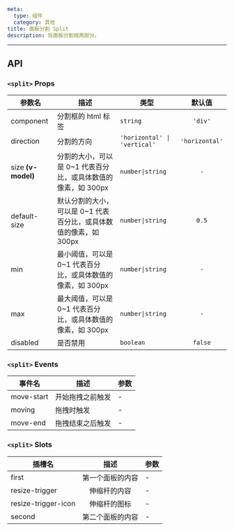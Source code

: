 ```yaml
meta:
  type: 组件
  category: 其他
title: 面板分割 Split
description: 将面板分割成两部分。
```
---

<!--@include: ./__demo__/basic.md-->

<!--@include: ./__demo__/nested.md-->

## API


### `<split>` Props

|参数名|描述|类型|默认值|
|---|---|---|:---:|
|component|分割框的 html 标签|`string`|`'div'`|
|direction|分割的方向|`'horizontal' \| 'vertical'`|`'horizontal'`|
|size **(v-model)**|分割的大小，可以是 0~1 代表百分比，或具体数值的像素，如 300px|`number\|string`|`-`|
|default-size|默认分割的大小，可以是 0~1 代表百分比，或具体数值的像素，如 300px|`number\|string`|`0.5`|
|min|最小阈值，可以是 0~1 代表百分比，或具体数值的像素，如 300px|`number\|string`|`-`|
|max|最大阈值，可以是 0~1 代表百分比，或具体数值的像素，如 300px|`number\|string`|`-`|
|disabled|是否禁用|`boolean`|`false`|
### `<split>` Events

|事件名|描述|参数|
|---|---|---|
|move-start|开始拖拽之前触发|-|
|moving|拖拽时触发|-|
|move-end|拖拽结束之后触发|-|
### `<split>` Slots

|插槽名|描述|参数|
|---|:---:|---|
|first|第一个面板的内容|-|
|resize-trigger|伸缩杆的内容|-|
|resize-trigger-icon|伸缩杆的图标|-|
|second|第二个面板的内容|-|


